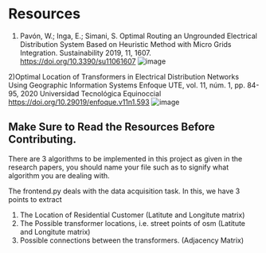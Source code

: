 # Resources
1) Pavón, W.; Inga, E.; Simani, S. Optimal Routing an Ungrounded Electrical Distribution System Based on Heuristic Method with Micro Grids Integration. Sustainability 2019, 11, 1607. https://doi.org/10.3390/su11061607
![image](https://user-images.githubusercontent.com/70479905/193023425-d3ae2b87-e1d7-4367-b9be-b4f5df365fe0.png)

2)Optimal Location of Transformers in Electrical Distribution Networks Using Geographic Information Systems Enfoque UTE, vol. 11, núm. 1, pp. 84-95, 2020 Universidad Tecnológica Equinoccial https://doi.org/10.29019/enfoque.v11n1.593
![image](https://user-images.githubusercontent.com/70479905/193023487-5b0b3f6a-818e-4a39-9879-7ef0d5724851.png)


## Make Sure to Read the Resources Before Contributing.

There are 3 algorithms to be implemented in this project as given in the research papers, you should name your file such as to signify what algorithm you are dealing with.

The frontend.py deals with the data acquisition task. In this, we have 3 points to extract
1) The Location of Residential Customer (Latitute and Longitute matrix)
2) The Possible transformer locations, i.e. street points of osm (Latitute and Longitute matrix)
3) Possible connections between the transformers. (Adjacency Matrix)

